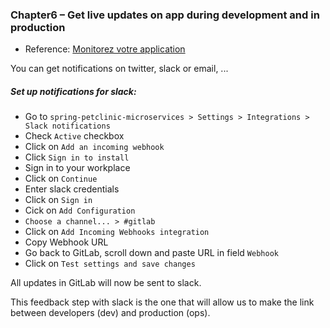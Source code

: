 ### Chapter6 – Get live updates on app during development and in production

- Reference: [Monitorez votre application](https://openclassrooms.com/fr/courses/2035736-mettez-en-place-lintegration-et-la-livraison-continues-avec-la-demarche-devops/6183162-monitorez-votre-application)

You can get notifications on twitter, slack or email, ...

##### Set up notifications for slack:

- Go to `spring-petclinic-microservices > Settings > Integrations > Slack notifications`
- Check `Active` checkbox
- Click on `Add an incoming webhook`
- Click `Sign in to install`
- Sign in to your workplace
- Click on `Continue`
- Enter slack credentials
- Click on `Sign in`
- Cick on `Add Configuration`
- `Choose a channel... > #gitlab`
- Click on `Add Incoming Webhooks integration`
- Copy Webhook URL
- Go back to GitLab, scroll down and paste URL in field `Webhook`
- Click on `Test settings and save changes`

All updates in GitLab will now be sent to slack.

This feedback step with slack is the one that will allow us to make the link between developers (dev) and production (ops).